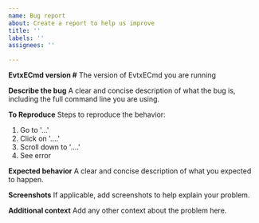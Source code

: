 ```yaml
---
name: Bug report
about: Create a report to help us improve
title: ''
labels: ''
assignees: ''

---
```


**EvtxECmd version #**
The version of EvtxECmd you are running

**Describe the bug**
A clear and concise description of what the bug is, including the full command line you are using.

**To Reproduce**
Steps to reproduce the behavior:
1. Go to '...'
2. Click on '....'
3. Scroll down to '....'
4. See error

**Expected behavior**
A clear and concise description of what you expected to happen.

**Screenshots**
If applicable, add screenshots to help explain your problem.

**Additional context**
Add any other context about the problem here.
